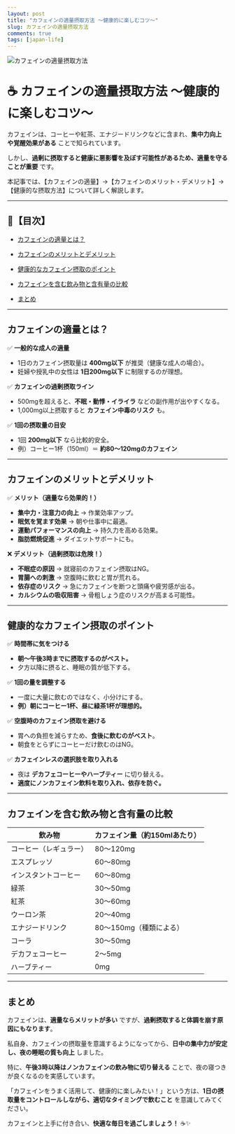 ```yaml
---
layout: post
title: "カフェインの適量摂取方法 ～健康的に楽しむコツ～"
slug: カフェインの適量摂取方法
comments: true
tags: [japan-life]
---
```


![カフェインの適量摂取方法](/assets/img/20250215/051_01.webp) 

# ☕ カフェインの適量摂取方法 ～健康的に楽しむコツ～


カフェインは、コーヒーや紅茶、エナジードリンクなどに含まれ、**集中力向上や覚醒効果がある** ことで知られています。


しかし、**過剰に摂取すると健康に悪影響を及ぼす可能性があるため、適量を守ることが重要** です。


本記事では、【カフェインの適量】→【カフェインのメリット・デメリット】→【健康的な摂取方法】について詳しく解説します。


---


## 📌【目次】


- [カフェインの適量とは？](#カフェインの適量とは？)

- [カフェインのメリットとデメリット](#カフェインのメリットとデメリット)

- [健康的なカフェイン摂取のポイント](#健康的なカフェイン摂取のポイント)

- [カフェインを含む飲み物と含有量の比較](#カフェインを含む飲み物と含有量の比較)

- [まとめ](#まとめ)


---


## カフェインの適量とは？


✅ **一般的な成人の適量**

- 1日のカフェイン摂取量は **400mg以下** が推奨（健康な成人の場合）。
- 妊婦や授乳中の女性は **1日200mg以下** に制限するのが理想。


✅ **カフェインの過剰摂取ライン**

- 500mgを超えると、**不眠・動悸・イライラ** などの副作用が出やすくなる。
- 1,000mg以上摂取すると **カフェイン中毒のリスク** も。


✅ **1回の摂取量の目安**

- 1回 **200mg以下** なら比較的安全。
- 例）コーヒー1杯（150ml）＝ **約80～120mgのカフェイン**


---


## カフェインのメリットとデメリット


✅ **メリット（適量なら効果的！）**

- **集中力・注意力の向上** → 作業効率アップ。
- **眠気を覚ます効果** → 朝や仕事中に最適。
- **運動パフォーマンスの向上** → 持久力を高める効果。
- **脂肪燃焼促進** → ダイエットサポートにも。


❌ **デメリット（過剰摂取は危険！）**

- **不眠症の原因** → 就寝前のカフェイン摂取はNG。
- **胃腸への刺激** → 空腹時に飲むと胃が荒れる。
- **依存症のリスク** → 急にカフェインを断つと頭痛や疲労感が出る。
- **カルシウムの吸収阻害** → 骨粗しょう症のリスクが高まる可能性。


---


## 健康的なカフェイン摂取のポイント


✅ **時間帯に気をつける**

- **朝～午後3時までに摂取するのがベスト。**
- 夕方以降に摂ると、睡眠の質が低下する。


✅ **1回の量を調整する**

- 一度に大量に飲むのではなく、小分けにする。
- **例）朝にコーヒー1杯、昼に緑茶1杯が理想的。**


✅ **空腹時のカフェイン摂取を避ける**

- 胃への負担を減らすため、**食後に飲むのがベスト**。
- 朝食をとらずにコーヒーだけ飲むのはNG。


✅ **カフェインレスの選択肢を取り入れる**

- 夜は **デカフェコーヒーやハーブティー** に切り替える。
- **適度にノンカフェイン飲料を取り入れ、依存を防ぐ。**


---


## カフェインを含む飲み物と含有量の比較


| 飲み物 | カフェイン量（約150mlあたり） |
|---|---|
| コーヒー（レギュラー） | 80～120mg |
| エスプレッソ | 60～80mg |
| インスタントコーヒー | 60～80mg |
| 緑茶 | 30～50mg |
| 紅茶 | 30～60mg |
| ウーロン茶 | 20～40mg |
| エナジードリンク | 80～150mg（種類による） |
| コーラ | 30～50mg |
| デカフェコーヒー | 2～5mg |
| ハーブティー | 0mg |


---


## まとめ


カフェインは、**適量ならメリットが多い** ですが、**過剰摂取すると体調を崩す原因にもなります**。


私自身、カフェインの摂取量を意識するようになってから、**日中の集中力が安定し、夜の睡眠の質も向上** しました。


特に、**午後3時以降はノンカフェインの飲み物に切り替える** ことで、夜の寝つきが良くなるのを実感しています。


「カフェインをうまく活用して、健康的に楽しみたい！」という方は、**1日の摂取量をコントロールしながら、適切なタイミングで飲むこと** を意識してみてください。


カフェインと上手に付き合い、**快適な毎日を過ごしましょう！** ☕✨

